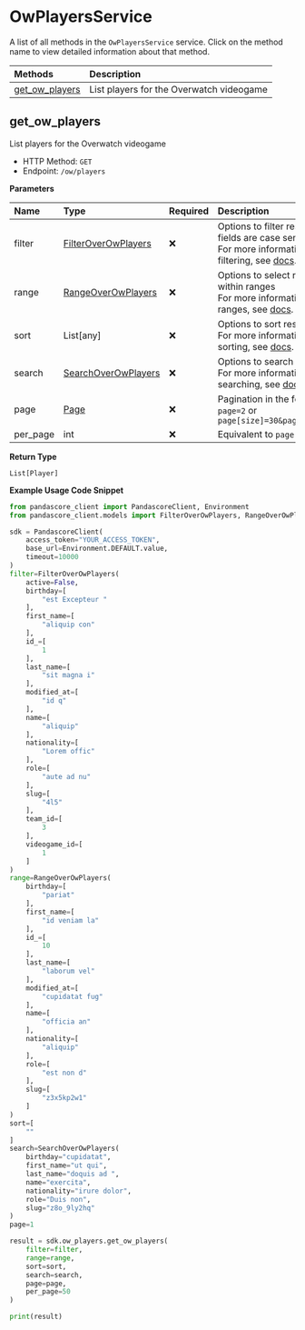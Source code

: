 # OwPlayersService

A list of all methods in the `OwPlayersService` service. Click on the method name to view detailed information about that method.

| Methods                           | Description                              |
| :-------------------------------- | :--------------------------------------- |
| [get_ow_players](#get_ow_players) | List players for the Overwatch videogame |

## get_ow_players

List players for the Overwatch videogame

- HTTP Method: `GET`
- Endpoint: `/ow/players`

**Parameters**

| Name     | Type                                                    | Required | Description                                                                                                                                         |
| :------- | :------------------------------------------------------ | :------- | :-------------------------------------------------------------------------------------------------------------------------------------------------- |
| filter   | [FilterOverOwPlayers](../models/FilterOverOwPlayers.md) | ❌       | Options to filter results. String fields are case sensitive <br/>For more information on filtering, see [docs](/docs/filtering-and-sorting#filter). |
| range    | [RangeOverOwPlayers](../models/RangeOverOwPlayers.md)   | ❌       | Options to select results within ranges <br/>For more information on ranges, see [docs](/docs/filtering-and-sorting#range).                         |
| sort     | List[any]                                               | ❌       | Options to sort results <br/>For more information on sorting, see [docs](/docs/filtering-and-sorting#sort).                                         |
| search   | [SearchOverOwPlayers](../models/SearchOverOwPlayers.md) | ❌       | Options to search results <br/>For more information on searching, see [docs](/docs/filtering-and-sorting#search).                                   |
| page     | [Page](../models/Page.md)                               | ❌       | Pagination in the form of `page=2` or `page[size]=30&page[number]=2`                                                                                |
| per_page | int                                                     | ❌       | Equivalent to `page[size]`                                                                                                                          |

**Return Type**

`List[Player]`

**Example Usage Code Snippet**

```python
from pandascore_client import PandascoreClient, Environment
from pandascore_client.models import FilterOverOwPlayers, RangeOverOwPlayers, SearchOverOwPlayers

sdk = PandascoreClient(
    access_token="YOUR_ACCESS_TOKEN",
    base_url=Environment.DEFAULT.value,
    timeout=10000
)
filter=FilterOverOwPlayers(
    active=False,
    birthday=[
        "est Excepteur "
    ],
    first_name=[
        "aliquip con"
    ],
    id_=[
        1
    ],
    last_name=[
        "sit magna i"
    ],
    modified_at=[
        "id q"
    ],
    name=[
        "aliquip"
    ],
    nationality=[
        "Lorem offic"
    ],
    role=[
        "aute ad nu"
    ],
    slug=[
        "4l5"
    ],
    team_id=[
        3
    ],
    videogame_id=[
        1
    ]
)
range=RangeOverOwPlayers(
    birthday=[
        "pariat"
    ],
    first_name=[
        "id veniam la"
    ],
    id_=[
        10
    ],
    last_name=[
        "laborum vel"
    ],
    modified_at=[
        "cupidatat fug"
    ],
    name=[
        "officia an"
    ],
    nationality=[
        "aliquip"
    ],
    role=[
        "est non d"
    ],
    slug=[
        "z3x5kp2w1"
    ]
)
sort=[
    ""
]
search=SearchOverOwPlayers(
    birthday="cupidatat",
    first_name="ut qui",
    last_name="doquis ad ",
    name="exercita",
    nationality="irure dolor",
    role="Duis non",
    slug="z8o_9ly2hq"
)
page=1

result = sdk.ow_players.get_ow_players(
    filter=filter,
    range=range,
    sort=sort,
    search=search,
    page=page,
    per_page=50
)

print(result)
```

<!-- This file was generated by liblab | https://liblab.com/ -->
